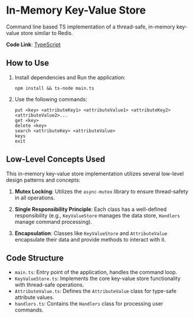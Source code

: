 # In-Memory Key-Value Store
Command line based TS implementation of a thread-safe, in-memory key-value store similar to Redis.

**Code Link**: [TypeScript](main.ts)

## How to Use

1. Install dependencies and Run the application: 
   ```
   npm install && ts-node main.ts
   ```
2. Use the following commands:
   ```
   put <key> <attributeKey1> <attributeValue1> <attributeKey2> <attributeValue2>...
   get <key>
   delete <key>
   search <attributeKey> <attributeValue>
   keys
   exit
   ```

## Low-Level Concepts Used

This in-memory key-value store implementation utilizes several low-level design patterns and concepts:

1. **Mutex Locking**: Utilizes the `async-mutex` library to ensure thread-safety in all operations.

2. **Single Responsibility Principle**: Each class has a well-defined responsibility (e.g., `KeyValueStore` manages the data store, `Handlers` manage command processing).

3. **Encapsulation**: Classes like `KeyValueStore` and `AttributeValue` encapsulate their data and provide methods to interact with it.


## Code Structure

* `main.ts`: Entry point of the application, handles the command loop.
* `KeyValueStore.ts`: Implements the core key-value store functionality with thread-safe operations.
* `AttributeValue.ts`: Defines the `AttributeValue` class for type-safe attribute values.
* `handlers.ts`: Contains the `Handlers` class for processing user commands.
